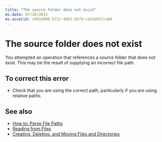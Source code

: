 ```yaml
---
title: "The source folder does not exist"
ms.date: 07/20/2015
ms.assetid: c891d006-b721-4d93-b57d-ce51d91fca00
---
```

# The source folder does not exist
You attempted an operation that references a source folder that does not exist. This may be the result of supplying an incorrect file path.  
  
## To correct this error  
  
-   Check that you are using the correct path, particularly if you are using relative paths.  
  
## See also
- [How to: Parse File Paths](../../visual-basic/developing-apps/programming/drives-directories-files/how-to-parse-file-paths.md)
- [Reading from Files](../../visual-basic/developing-apps/programming/drives-directories-files/reading-from-files.md)
- [Creating, Deleting, and Moving Files and Directories](../../visual-basic/developing-apps/programming/drives-directories-files/creating-deleting-and-moving-files-and-directories.md)

